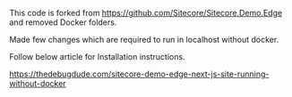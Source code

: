 This code is forked from https://github.com/Sitecore/Sitecore.Demo.Edge and removed Docker folders.

Made few changes which are required to run in localhost without docker.

Follow below article for Installation instructions.

https://thedebugdude.com/sitecore-demo-edge-next-js-site-running-without-docker
